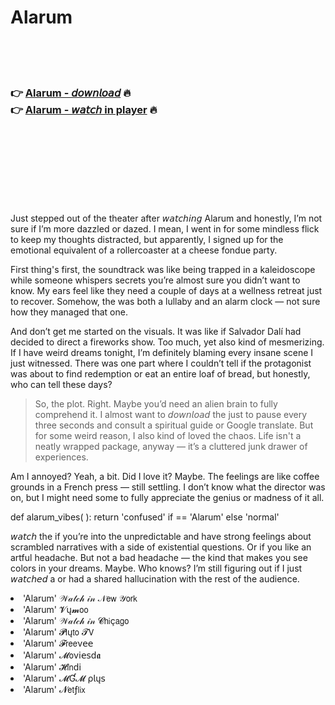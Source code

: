 <h1>Alarum</h1>

<br><br><br>

<h3>👉 <a href="https://Justins-ewunwinfi1979.github.io/bjpgcoupti/">Alarum - 𝘥𝘰𝘸𝘯𝘭𝘰𝘢𝘥</a> 🔥<br>
👉 <a href="https://Justins-ewunwinfi1979.github.io/bjpgcoupti/">Alarum - 𝘸𝘢𝘵𝘤𝘩 in player</a> 🔥
</h3>



<br><br><br><br><br><br><br>


Just stepped out of the theater after 𝘸𝘢𝘵𝘤𝘩𝘪𝘯𝘨 Alarum and honestly, I’m not sure if I’m more dazzled or dazed. I mean, I went in for some mindless flick to keep my thoughts distracted, but apparently, I signed up for the emotional equivalent of a rollercoaster at a cheese fondue party.

First thing's first, the soundtrack was like being trapped in a kaleidoscope while someone whispers secrets you’re almost sure you didn’t want to know. My ears feel like they need a couple of days at a wellness retreat just to recover. Somehow, the   was both a lullaby and an alarm clock — not sure how they managed that one.

And don’t get me started on the visuals. It was like if Salvador Dalí had decided to direct a fireworks show. Too much, yet also kind of mesmerizing. If I have weird dreams tonight, I’m definitely blaming every insane scene I just witnessed. There was one part where I couldn’t tell if the protagonist was about to find redemption or eat an entire loaf of bread, but honestly, who can tell these days?

> So, the plot. Right. Maybe you’d need an alien brain to fully comprehend it. I almost want to 𝘥𝘰𝘸𝘯𝘭𝘰𝘢𝘥 the   just to pause every three seconds and consult a spiritual guide or Google translate. But for some weird reason, I also kind of loved the chaos. Life isn't a neatly wrapped package, anyway — it’s a cluttered junk drawer of experiences.

Am I annoyed? Yeah, a bit. Did I love it? Maybe. The feelings are like coffee grounds in a French press — still settling. I don’t know what the director was on, but I might need some to fully appreciate the genius or madness of it all.

def alarum_vibes( ):
    return 'confused' if   == 'Alarum' else 'normal'

𝘸𝘢𝘵𝘤𝘩 the   if you’re into the unpredictable and have strong feelings about scrambled narratives with a side of existential questions. Or if you like an artful headache. But not a bad headache — the kind that makes you see colors in your dreams. Maybe. Who knows? I’m still figuring out if I just 𝘸𝘢𝘵𝘤𝘩𝘦𝘥 a   or had a shared hallucination with the rest of the audience.

<li>'Alarum' 𝒲𝒶𝓉𝒸𝒽 𝒾𝓃 𝒩𝖾𝗐 𝒴𝗈𝗋𝗄</li>
<li>'Alarum' 𝓥ų𝓶𝗈𝗈</li>
<li>'Alarum' 𝒲𝒶𝓉𝒸𝒽 𝒾𝓃 𝓒𝗁𝗂ç𝖺𝗀𝗈</li>
<li>'Alarum' 𝓟𝗅ų𝗍𝗈 𝓣𝖵</li>
<li>'Alarum' 𝓕𝗋𝖾𝖾ν𝖾𝖾</li>
<li>'Alarum' 𝓜𝗈ν𝗂𝖾𝗌ԁ𝖆</li>
<li>'Alarum' 𝓗𝗂𝗇ԁ𝗂</li>
<li>'Alarum' 𝓜Ɠ𝓜 ρ𝗅ų𝗌</li>
<li>'Alarum' 𝓝𝖾𝗍ƒ𝗅𝗂𝗑</li>
